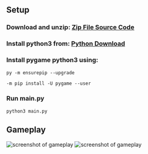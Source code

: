 ## Setup
### Download and unzip:  [Zip File Source Code](https://github.com/nmamit23/HitMan-pygame/archive/refs/tags/code.zip)

### Install python3 from:  [Python Download](https://www.python.org/downloads/windows/)

### Install pygame python3 using: 
```
py -m ensurepip --upgrade

-m pip install -U pygame --user
```

### Run main.py 
```
python3 main.py
```

## Gameplay
![screenshot of gameplay](https://nmamit23.github.io/HitMan-pygame/gameplay1.png)
![screenshot of gameplay](https://nmamit23.github.io/HitMan-pygame/gameplay2.png)

